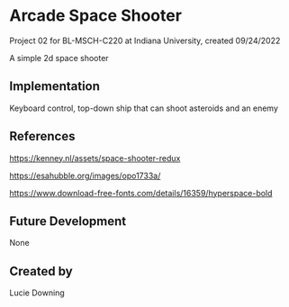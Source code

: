 # Arcade Space Shooter

Project 02 for BL-MSCH-C220 at Indiana University, created 09/24/2022

A simple 2d space shooter

## Implementation

Keyboard control, top-down ship that can shoot asteroids and an enemy

## References

https://kenney.nl/assets/space-shooter-redux

https://esahubble.org/images/opo1733a/

https://www.download-free-fonts.com/details/16359/hyperspace-bold

## Future Development
None

## Created by
Lucie Downing 
